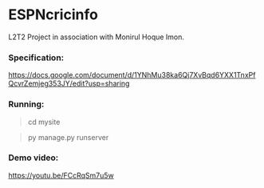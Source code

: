 # ESPNcricinfo
L2T2 Project in association with Monirul Hoque Imon.

### Specification:
https://docs.google.com/document/d/1YNhMu38ka6Qj7XvBqd6YXX1TnxPfQcvrZemjeg353JY/edit?usp=sharing

### Running:
> cd mysite 

> py manage.py runserver

### Demo video: 
https://youtu.be/FCcRqSm7u5w
